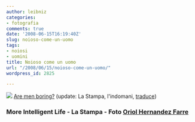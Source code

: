 ```yaml
---
author: leibniz
categories:
- fotografia
comments: true
date: '2008-06-15T16:19:40Z'
slug: noioso-come-un-uomo
tags:
- noiosi
- uomini
title: Noioso come un uomo
url: "/2008/06/15/noioso-come-un-uomo/"
wordpress_id: 2825

---
```

![](http://farm3.static.flickr.com/2277/2256589335_0955c25a01.jpg)
[Are men boring?](http://www.moreintelligentlife.com/story/are-men-boring) (update: La Stampa, l'indomani, [traduce](http://www.lastampa.it/redazione/cmsSezioni/societa/200806articoli/33759girata.asp))[
](http://www.moreintelligentlife.com/story/are-men-boring)


### More Intelligent Life - La Stampa - Foto [Oriol Hernandez Farre](http://www.flickr.com/photos/oriolhdz/2256589335/sizes/m/)
